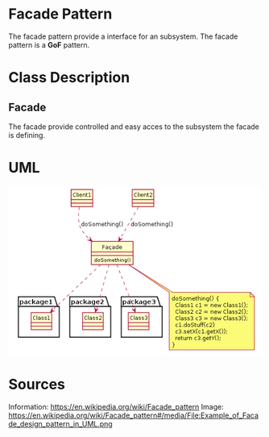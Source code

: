 # Facade Pattern

The facade pattern provide a interface for an subsystem. The facade pattern is 
a **GoF** pattern. 

# Class Description

## Facade

The facade provide controlled and easy acces to the subsystem the facade is
defining.

# UML

![UML](../../../resource/Facade_UML.png)

# Sources

Information: https://en.wikipedia.org/wiki/Facade_pattern 
Image: https://en.wikipedia.org/wiki/Facade_pattern#/media/File:Example_of_Facade_design_pattern_in_UML.png